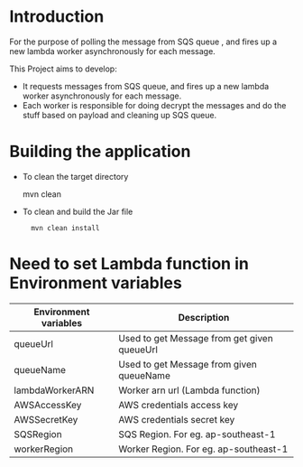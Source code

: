 # Introduction

For the purpose of polling the message from SQS queue , and fires up a new lambda worker asynchronously for each message.

This Project aims to develop:

- It requests messages from SQS queue, and fires up a new lambda worker asynchronously for each message. 
- Each worker is responsible for doing decrypt the messages and do the stuff based on payload and cleaning up SQS queue.

# Building the application

* To clean the target directory

	mvn clean

* To clean and build the Jar file

        mvn clean install

# Need to set Lambda function in Environment variables

Environment variables  | Description
-----------------------|-----------------------------------------------
queueUrl               | Used to get Message from get given queueUrl
queueName              | Used to get Message from given queueName
lambdaWorkerARN        | Worker arn url (Lambda function)
AWSAccessKey           | AWS credentials access key
AWSSecretKey           | AWS credentials secret key
SQSRegion              | SQS Region. For eg. ap-southeast-1
workerRegion           | Worker Region. For eg. ap-southeast-1

